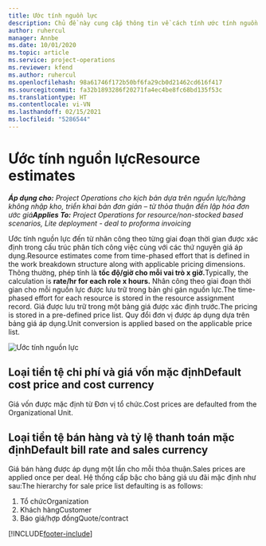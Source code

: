 ```yaml
---
title: Ước tính nguồn lực
description: Chủ đề này cung cấp thông tin về cách tính ước tính nguồn lực trong Project Operations.
author: ruhercul
manager: Annbe
ms.date: 10/01/2020
ms.topic: article
ms.service: project-operations
ms.reviewer: kfend
ms.author: ruhercul
ms.openlocfilehash: 98a61746f172b50bf6fa29cb0d21462cd616f417
ms.sourcegitcommit: fa32b1893286f20271fa4ec4be8fc68bd135f53c
ms.translationtype: HT
ms.contentlocale: vi-VN
ms.lasthandoff: 02/15/2021
ms.locfileid: "5286544"
---
```

# <a name="resource-estimates"></a><span data-ttu-id="eb9a8-103">Ước tính nguồn lực</span><span class="sxs-lookup"><span data-stu-id="eb9a8-103">Resource estimates</span></span>

<span data-ttu-id="eb9a8-104">_**Áp dụng cho:** Project Operations cho kịch bản dựa trên nguồn lực/hàng không nhập kho, triển khai bản đơn giản – từ thỏa thuận đến lập hóa đơn ước giá_</span><span class="sxs-lookup"><span data-stu-id="eb9a8-104">_**Applies To:** Project Operations for resource/non-stocked based scenarios, Lite deployment - deal to proforma invoicing_</span></span>

<span data-ttu-id="eb9a8-105">Ước tính nguồn lực đến từ nhân công theo từng giai đoạn thời gian được xác định trong cấu trúc phân tích công việc cùng với các thứ nguyên giá áp dụng.</span><span class="sxs-lookup"><span data-stu-id="eb9a8-105">Resource estimates come from time-phased effort that is defined in the work breakdown structure along with applicable pricing dimensions.</span></span> <span data-ttu-id="eb9a8-106">Thông thường, phép tính là **tốc độ/giờ cho mỗi vai trò x giờ.**</span><span class="sxs-lookup"><span data-stu-id="eb9a8-106">Typically, the calculation is **rate/hr for each role x hours.**</span></span> <span data-ttu-id="eb9a8-107">Nhân công theo giai đoạn thời gian cho mỗi nguồn lực được lưu trữ trong bản ghi gán nguồn lực.</span><span class="sxs-lookup"><span data-stu-id="eb9a8-107">The time-phased effort for each resource is stored in the resource assignment record.</span></span> <span data-ttu-id="eb9a8-108">Giá được lưu trữ trong một bảng giá được xác định trước.</span><span class="sxs-lookup"><span data-stu-id="eb9a8-108">The pricing is stored in a pre-defined price list.</span></span> <span data-ttu-id="eb9a8-109">Quy đổi đơn vị được áp dụng dựa trên bảng giá áp dụng.</span><span class="sxs-lookup"><span data-stu-id="eb9a8-109">Unit conversion is applied based on the applicable price list.</span></span>

![Ước tính nguồn lực](./media/navigation12.png)

## <a name="default-cost-price-and-cost-currency"></a><span data-ttu-id="eb9a8-111">Loại tiền tệ chi phí và giá vốn mặc định</span><span class="sxs-lookup"><span data-stu-id="eb9a8-111">Default cost price and cost currency</span></span>

<span data-ttu-id="eb9a8-112">Giá vốn được mặc định từ Đơn vị tổ chức.</span><span class="sxs-lookup"><span data-stu-id="eb9a8-112">Cost prices are defaulted from the Organizational Unit.</span></span>

## <a name="default-bill-rate-and-sales-currency"></a><span data-ttu-id="eb9a8-113">Loại tiền tệ bán hàng và tỷ lệ thanh toán mặc định</span><span class="sxs-lookup"><span data-stu-id="eb9a8-113">Default bill rate and sales currency</span></span>

<span data-ttu-id="eb9a8-114">Giá bán hàng được áp dụng một lần cho mỗi thỏa thuận.</span><span class="sxs-lookup"><span data-stu-id="eb9a8-114">Sales prices are applied once per deal.</span></span> <span data-ttu-id="eb9a8-115">Hệ thống cấp bậc cho bảng giá ưu đãi mặc định như sau:</span><span class="sxs-lookup"><span data-stu-id="eb9a8-115">The hierarchy for sale price list defaulting is as follows:</span></span>

1. <span data-ttu-id="eb9a8-116">Tổ chức</span><span class="sxs-lookup"><span data-stu-id="eb9a8-116">Organization</span></span>
2. <span data-ttu-id="eb9a8-117">Khách hàng</span><span class="sxs-lookup"><span data-stu-id="eb9a8-117">Customer</span></span>
3. <span data-ttu-id="eb9a8-118">Báo giá/hợp đồng</span><span class="sxs-lookup"><span data-stu-id="eb9a8-118">Quote/contract</span></span>


[!INCLUDE[footer-include](../includes/footer-banner.md)]